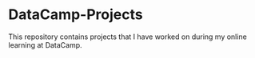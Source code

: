 # DataCamp-Projects

This repository contains projects that I have worked on during my online learning at DataCamp.
